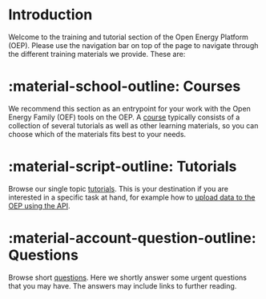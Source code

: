 # Introduction

Welcome to the training and tutorial section of the Open Energy Platform (OEP). Please use the navigation bar on top of the page to navigate through the different training materials we provide. These are:

# :material-school-outline: Courses

We recommend this section as an entrypoint for your work with the Open Energy Family (OEF) tools on the OEP. A [course](courses/01_introduction.md) typically consists of a collection of several tutorials as well as other learning materials, so you can choose which of the materials fits best to your needs.

# :material-script-outline: Tutorials

Browse our single topic [tutorials](tutorials/index.md). This is your destination if you are interested in a specific task at hand, for example how to [upload data to the OEP using the API](tutorials/01_api/02_api_upload.ipynb).

# :material-account-question-outline: Questions

Browse short [questions](questions.md). Here we shortly answer some urgent questions that you may have. The answers may include links to further reading.
